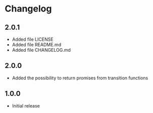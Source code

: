 # Changelog

## 2.0.1

-   Added file LICENSE
-   Added file README.md
-   Added file CHANGELOG.md

## 2.0.0

-   Added the possibility to return promises from transition functions

## 1.0.0

-   Initial release
